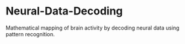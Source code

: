 # Neural-Data-Decoding
Mathematical mapping of brain activity by decoding neural data using pattern recognition.
